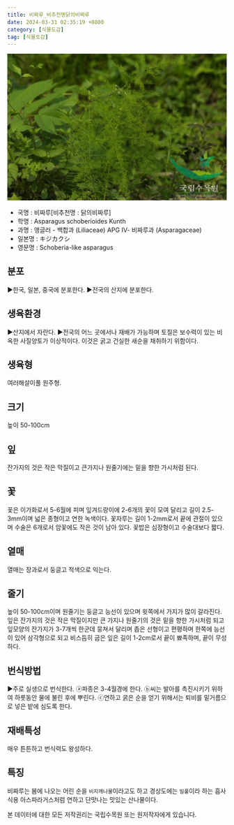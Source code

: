 ```yaml
---
title: 비짜루_비추천명닭의비짜루
date: 2024-03-31 02:35:19 +0800
category: [식물도감]
tag: [식물도감]
---
```




![비짜루[비추천명 : 닭의비짜루]](/assets/img/fileUpload/plants/basic/Liliaceae/Asparagus/617/1_th2.JPG)
- 국명 : 비짜루[비추천명 : 닭의비짜루]
- 학명 : Asparagus schoberioides Kunth
- 과명 : 앵글러 - 백합과 (Liliaceae) APG Ⅳ- 비짜루과 (Asparagaceae)
- 일본명 : キジカクシ
- 영문명 : Schoberia-like asparagus


## 분포
▶한국, 일본, 중국에 분포한다.
▶전국의 산지에 분포한다.
## 생육환경
▶산지에서 자란다. 
▶전국의 어느 곳에서나 재배가 가능하며 토질은 보수력이 있는 비옥한 사질양토가 이상적이다. 이것은 굵고 건실한 새순을 채취하기 위함이다.
## 생육형
여러해살이풀 원주형.
## 크기
높이 50-100cm
## 잎
잔가지의 것은 작은 막질이고 큰가지나 원줄기에는 밑을 향한 가시처럼 된다.
## 꽃
꽃은 이가화로서 5-6월에 피며 잎겨드랑이에 2-6개의 꽃이 모여 달리고 길이 2.5-3mm이며 넓은 종형이고 연한 녹색이다. 꽃자루는 길이 1-2mm로서 끝에 관절이 있으며 수술은 6개로서 암꽃에도 작은 것이 남아 있다. 꽃밥은 심장형이고 수술대보다 짧다.
## 열매
열매는 장과로서 둥글고 적색으로 익는다.
## 줄기
높이 50-100cm이며 원줄기는 둥글고 능선이 있으며 윗쪽에서 가지가 많이 갈라진다. 잎은 잔가지의 것은 작은 막질이지만 큰 가지나 원줄기의 것은 밑을 향한 가시처럼 되고 잎모양의 잔가지가 3-7개씩 한군데 뭉쳐서 달리며 좁은 선형이고 편평하며 한쪽에 능선이 있어 삼각형으로 되고 비스듬히 굽은 잎은 길이 1-2cm로서 끝이 뾰족하며, 끝이 무성하다.
## 번식방법
▶주로 실생으로 번식한다. 
ⓐ파종은 3-4월경에 한다. 
ⓑ씨는 발아를 촉진시키기 위하여 하룻동안 물에 불린 후에 뿌린다.
ⓒ연하고 굵은 순을 얻기 위해서는 퇴비를 밑거름으로 넣은 밭에 심도록 한다.
## 재배특성
매우 튼튼하고 번식력도 왕성하다.
## 특징
비짜루는 봄에 나오는 어린 순을 `비지깨나물`이라고도 하고 경상도에는 `밀풀`이라 하는 흡사 식용 아스파라거스처럼 연하고 단맛나는 맛있는 산나물이다.






본 데이터에 대한 모든 저작권리는 국립수목원 또는 원저작자에게 있습니다.
